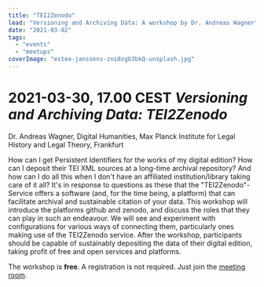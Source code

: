 ```yaml
---
title: "TEI2Zenodo"
lead: "Versioning and Archiving Data: A workshop by Dr. Andreas Wagner"
date: "2021-03-02"
tags: 
  - "events"
  - "meetups"
coverImage: "estee-janssens-zni0zgb3bkQ-unsplash.jpg"
---
```


# 2021-03-30, 17.00 CEST *Versioning and Archiving Data: TEI2Zenodo*

Dr. Andreas Wagner, Digital Humanities, Max Planck Institute for Legal History and Legal Theory, Frankfurt

How can I get Persistent Identifiers for the works of my digital edition? How can I deposit their TEI XML sources at a long-time archival repository? And how can I do all this when I don't have an affiliated institution/library taking care of it all? It's in response to questions as these that the "TEI2Zenodo"-Service offers a software (and, for the time being, a platform) that can facilitate archival and sustainable citation of your data. This workshop will introduce the platforms github and zenodo, and discuss the roles that they can play in such an endeavour. We will see and experiment with configurations for various ways of connecting them, particularly ones making use of the TEI2Zenodo service. After the workshop, participants should be capable of sustainably depositing the data of their digital edition, taking profit of free and open services and platforms.

The workshop is **free**. A registration is not required. Just join the [meeting room](https://meet.existsolutions.com/workshop).

